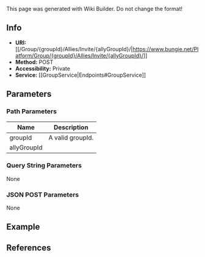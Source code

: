 <span class="wiki-builder">This page was generated with Wiki Builder. Do not change the format!</span>

## Info

* **URI:** [[/Group/{groupId}/Allies/Invite/{allyGroupId}/|https://www.bungie.net/Platform/Group/{groupId}/Allies/Invite/{allyGroupId}/]]
* **Method:** POST
* **Accessibility:** Private
* **Service:** [[GroupService|Endpoints#GroupService]]

## Parameters
### Path Parameters
Name | Description
---- | -----------
groupId | A valid groupId.
allyGroupId | 

### Query String Parameters
None

### JSON POST Parameters
None

## Example


## References
